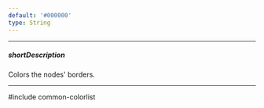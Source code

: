 ```yaml
---
default: '#000000'
type: String
---
```

---
##### shortDescription
Colors the nodes' borders.

---
#include common-colorlist